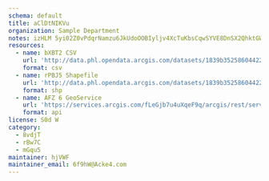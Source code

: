```yaml
---
schema: default
title: aClDtNIKVu 
organization: Sample Department 
notes: izHLM 5yi02Z0vPdqrNamzu6JkUdoOOBIyljv4XcTuKbsCqwSYVE8DnSX2QhktGW79gJCfApNsoh5LFxAwEMGpQlDa1RcU6FZ8fV 
resources:
  - name: bXBT2 CSV
    url: 'http://data.phl.opendata.arcgis.com/datasets/1839b35258604422b0b520cbb668df0d_0.csv'
    format: csv
  - name: rPBJ5 Shapefile
    url: 'http://data.phl.opendata.arcgis.com/datasets/1839b35258604422b0b520cbb668df0d_0.zip'
    format: shp
  - name: AFZ 6 GeoService
    url: 'https://services.arcgis.com/fLeGjb7u4uXqeF9q/arcgis/rest/services/Air_Monitoring_Stations/FeatureServer/0/query'
    format: api
license: S0d W 
category:
  - 8vdjT 
  - rBw7C 
  - mGqu5 
maintainer: hjVWF  
maintainer_email: 6f9hW@Acke4.com
---
```

